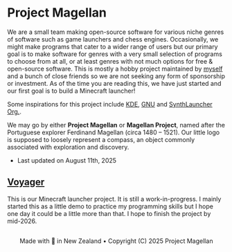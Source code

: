 # Project Magellan
We are a small team making open-source software for various niche genres of software such as game launchers and chess engines. Occasionally, we might make programs that cater to a wider range of users but our primary goal is to make software for genres with a very small selection of programs to choose from at all, or at least genres with not much options for free & open-source software. This is mostly a hobby project maintained by [myself](https://github.com/AquaCobalt) and a bunch of close friends so we are not seeking any form of sponsorship or investment. As of the time you are reading this, we have just started and our first goal is to build a Minecraft launcher!

Some inspirations for this project include [KDE](https://kde.org/), [GNU](https://www.gnu.org/gnu/thegnuproject.html) and [SynthLauncher Org.](https://github.com/SynthLauncher).

We may go by either **Project Magellan** or **Magellan Project**, named after the Portuguese explorer Ferdinand Magellan (circa 1480 – 1521). Our little logo is supposed to loosely represent a compass, an object commonly associated with exploration and discovery.

- Last updated on August 11th, 2025

## [Voyager](https://github.com/Project-Magellan/Voyager)
This is our Minecraft launcher project. It is still a work-in-progress. I mainly started this as a little demo to practice my programming skills but I hope one day it could be a little more than that. I hope to finish the project by mid-2026.

## 
<p align=center>
Made with 💝 in New Zealand  •
 Copyright (C) 2025 Project Magellan
<p/>
